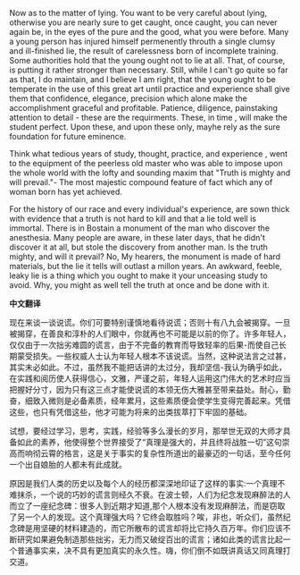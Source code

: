 

Now as to the matter of lying. You want to be very careful about lying, otherwise you are nearly sure to get caught, once caught, you can never again be, in the eyes of the pure and the good, what you were before. Many a young person has injured himself permenently throuth a single clumsy and ill-finished lie, the result of carelessness born of incomplete training. Some authorities hold that the young ought not to lie at all. That, of course, is putting it rather stronger than necessary. Still, while I can't go quite so far as that, I do maintain, and I believe I am right, that the young ought to be temperate in the use of this great art until practice and experience shall give them that confidence, elegance, precision which alone make the accomplishment graceful and profitable. Patience, diligence, painstaking attention to detail - these are the requirments. These, in time , will make the student perfect. Upon these, and upon these only, mayhe rely as the sure foundation for future eminence.

Think what tedious years of study, thought, practice, and experience , went to the equipment of the peerless old master who was able to impose upon the whole world with the lofty and sounding maxim that "Truth is mighty and will prevail."- The most majestic compound feature of fact which any of woman born has yet achieved.

For the history of our race and every individual's experience, are sown thick with evidence that a truth is not hard to kill and that a lie told well is immortal. There is in Bostain a monument of the man who discover the anesthesia. Many people are aware, in these later days, that he didn't discover it at all, but stole the discovery from another man. Is the truth mighty, and will it prevail? No, My hearers, the monument is made of hard materials, but the lie it tells will outlast a millon years. An awkward, feeble, leaky lie is a thing which you ought to make it your unceasing study to avoid. Why, you might as well tell the truth at once and be done with it. 



**中文翻译**

现在来谈一谈说谎。你们可要特别谨慎地看待说谎；否则十有八九会被揭穿。一旦被揭穿，在善良和淳朴的人们眼中，你就再也不可能是以前的你了。许多年轻人，仅仅由于一次拙劣难圆的谎言，由于不完备的教育而导致轻率的后果-而使自己长期蒙受损失。一些权威人士认为年轻人根本不该说谎。当然，这种说法言之过甚，其实未必如此。不过，虽然我不能把话讲的太过分，我却坚信-我认为确乎如此，在实践和阅历使人获得信心，文雅，严谨之前，年轻人运用这门伟大的艺术时应当把握好分寸，因为只有这三点才能使说谎的本领无伤大雅甚至带来益处。耐心，勤奋，细致入微则是必备素质，经年累月，这些素质便会使学生变得完善起来。凭借这些，也只有凭借这些，他才可能为将来的出类拔萃打下牢固的基础。

试想，要经过学习，思考，实践，经验等多么漫长的岁月，那举世无双的大师才具备如此的素养，他使得整个世界接受了“真理是强大的，并且终将战胜一切”这句崇高而响彻云霄的格言，这是关于事实的复杂性所道出的最豪迈的一句话，至今任何一个出自娘胎的人都未有此成就。

原因是我们人类的历史以及每个人的经历都深深地印证了这样的事实:一个真理不难抹杀，一个说的巧妙的谎言则经久不衰。在波士顿，人们为纪念发现麻醉法的人而立了一座纪念碑：很多人到近期才知道,那个人根本没有发现麻醉法，而是窃取了另一个人的发现。这个真理强大吗？它终会取胜吗？唉，非也，听众们，虽然纪念碑是用坚硬的材料建造的，而它所散布的谎言却将比它持久百万年。你们应该不断研究如果避免制造那些拙劣，无力而又破绽百出的谎言；诸如此类的谎言比起一个普通事实来，决不具有更加真实的永久性。嗨，你们倒不如既讲真话又同真理打交道。 

